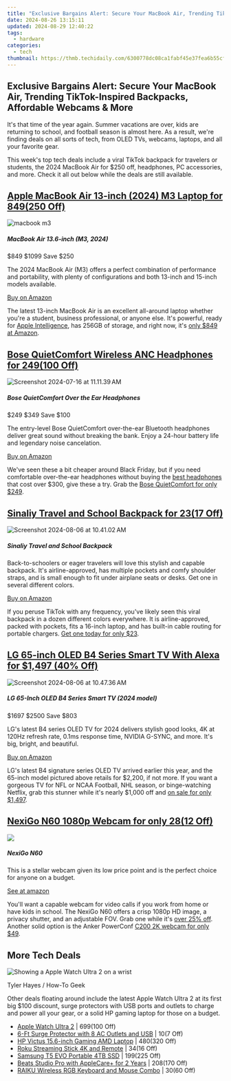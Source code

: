 ```yaml
---
title: "Exclusive Bargains Alert: Secure Your MacBook Air, Trending TikTok-Inspired Backpacks, Affordable Webcams & More"
date: 2024-08-26 13:15:11
updated: 2024-08-29 12:40:22
tags:
  - hardware
categories:
  - tech
thumbnail: https://thmb.techidaily.com/6300778dc08ca1fabf45e37fea6b55cfeffea9a7ede93b82142ae1fd2f19eff3.jpg
---
```


## Exclusive Bargains Alert: Secure Your MacBook Air, Trending TikTok-Inspired Backpacks, Affordable Webcams & More

It's that time of the year again. Summer vacations are over, kids are returning to school, and football season is almost here. As a result, we're finding deals on all sorts of tech, from OLED TVs, webcams, laptops, and all your favorite gear.

 This week's top tech deals include a viral TikTok backpack for travelers or students, the 2024 MacBook Air for $250 off, headphones, PC accessories, and more. Check it all out below while the deals are still available.

## [Apple MacBook Air 13-inch (2024) M3 Laptop for $849 ($250 Off)](https://www.amazon.com/Apple-2024-MacBook-13-inch-Laptop/dp/B0CX23V2ZK?tag=hotoge-20&ascsubtag=UUhtgUeUpU2004654&asc%5Frefurl=https%3A%2F%2Fwww.howtogeek.com%2Ftech-deals-macbook-tiktok-backpack-tv-webcam%2F&asc%5Fcampaign=Short-Term) 

![macbook m3](https://static1.howtogeekimages.com/wordpress/wp-content/uploads/2024/06/macbook-m3.png) 

#####  MacBook Air 13.6-inch (M3, 2024)

$849 $1099 Save $250 

The 2024 MacBook Air (M3) offers a perfect combination of performance and portability, with plenty of configurations and both 13-inch and 15-inch models available.

[Buy on Amazon](https://www.amazon.com/Apple-2024-MacBook-13-inch-Laptop/dp/B0CX23V2ZK?tag=hotoge-20&ascsubtag=UUhtgUeUpU2004654&asc%5Frefurl=https%3A%2F%2Fwww.howtogeek.com%2Ftech-deals-macbook-tiktok-backpack-tv-webcam%2F&asc%5Fcampaign=Short-Term) 

 The latest 13-inch MacBook Air is an excellent all-around laptop whether you're a student, business professional, or anyone else. It's powerful, ready for [Apple Intelligence](https://hardware-updates.techidaily.com/step-by-step-guide-solving-arduino-uno-driver-malfunctions-in-windows-environment/), has 256GB of storage, and right now, it's [only $849 at Amazon](https://www.amazon.com/Apple-2024-MacBook-13-inch-Laptop/dp/B0CX23V2ZK?tag=hotoge-20&ascsubtag=UUhtgUeUpU2004654&asc%5Frefurl=https%3A%2F%2Fwww.howtogeek.com%2Ftech-deals-macbook-tiktok-backpack-tv-webcam%2F&asc%5Fcampaign=Short-Term).

## [Bose QuietComfort Wireless ANC Headphones for $249 ($100 Off)](https://www.amazon.com/Bose-QuietComfort-Cancelling-Headphones-Bluetooth/dp/B0CCZ1SQ8G?th=1&tag=hotoge-20&ascsubtag=UUhtgUeUpU2004654&asc%5Frefurl=https%3A%2F%2Fwww.howtogeek.com%2Ftech-deals-macbook-tiktok-backpack-tv-webcam%2F&asc%5Fcampaign=Short-Term) 

![Screenshot 2024-07-16 at 11.11.39 AM](https://static1.howtogeekimages.com/wordpress/wp-content/uploads/2024/07/screenshot-2024-07-16-at-11-11-39-am.jpg) 

#####  Bose QuietComfort Over the Ear Headphones

$249 $349 Save $100 

The entry-level Bose QuietComfort over-the-ear Bluetooth headphones deliver great sound without breaking the bank. Enjoy a 24-hour battery life and legendary noise cancelation. 

[Buy on Amazon](https://www.amazon.com/dp/B0CCZC9J1V?tag=hotoge-20&ascsubtag=UUhtgUeUpU2004654&asc%5Frefurl=https%3A%2F%2Fwww.howtogeek.com%2Ftech-deals-macbook-tiktok-backpack-tv-webcam%2F&asc%5Fcampaign=Short-Term) 

 We've seen these a bit cheaper around Black Friday, but if you need comfortable over-the-ear headphones without buying the [best headphones](https://mondly-stories.techidaily.com/perfezionamento-dei-numeri-italiani-per-la-comunicazione-da-1-1000/) that cost over $300, give these a try. Grab the [Bose QuietComfort for only $249](https://www.amazon.com/Bose-QuietComfort-Cancelling-Headphones-Bluetooth/dp/B0CCZ1SQ8G?th=1&tag=hotoge-20&ascsubtag=UUhtgUeUpU2004654&asc%5Frefurl=https%3A%2F%2Fwww.howtogeek.com%2Ftech-deals-macbook-tiktok-backpack-tv-webcam%2F&asc%5Fcampaign=Short-Term).

## [Sinaliy Travel and School Backpack for $23 ($17 Off)](https://www.amazon.com/Sinaliy-Backpack-Approved-Waterproof-Business/dp/B0C5CJCLT4/?th=1&tag=hotoge-20&ascsubtag=UUhtgUeUpU2004654&asc%5Frefurl=https%3A%2F%2Fwww.howtogeek.com%2Ftech-deals-macbook-tiktok-backpack-tv-webcam%2F&asc%5Fcampaign=Short-Term) 

![Screenshot 2024-08-06 at 10.41.02 AM](https://static1.howtogeekimages.com/wordpress/wp-content/uploads/2024/08/screenshot-2024-08-06-at-10-41-02-am.jpg) 

#####  Sinaliy Travel and School Backpack

Back-to-schoolers or eager travelers will love this stylish and capable backpack. It's airline-approved, has multiple pockets and comfy shoulder straps, and is small enough to fit under airplane seats or desks. Get one in several different colors. 

[Buy on Amazon](https://www.amazon.com/Sinaliy-Backpack-Approved-Waterproof-Business/dp/B0C5CJCLT4/?th=1&tag=hotoge-20&ascsubtag=UUhtgUeUpU2004654&asc%5Frefurl=https%3A%2F%2Fwww.howtogeek.com%2Ftech-deals-macbook-tiktok-backpack-tv-webcam%2F&asc%5Fcampaign=Short-Term) 

 If you peruse TikTok with any frequency, you've likely seen this viral backpack in a dozen different colors everywhere. It is airline-approved, packed with pockets, fits a 16-inch laptop, and has built-in cable routing for portable chargers. [Get one today for only $23](https://www.amazon.com/Sinaliy-Backpack-Approved-Waterproof-Business/dp/B0C5CJCLT4/?th=1&tag=hotoge-20&ascsubtag=UUhtgUeUpU2004654&asc%5Frefurl=https%3A%2F%2Fwww.howtogeek.com%2Ftech-deals-macbook-tiktok-backpack-tv-webcam%2F&asc%5Fcampaign=Short-Term).

## [LG 65-inch OLED B4 Series Smart TV With Alexa for $1,497 (40% Off)](http://www.amazon.com/LG-65-Inch-Processor-AI-Powered-OLED65B4PUA/dp/B0CVS18Z6R?th=1&tag=hotoge-20&ascsubtag=UUhtgUeUpU2004654&asc%5Frefurl=https%3A%2F%2Fwww.howtogeek.com%2Ftech-deals-macbook-tiktok-backpack-tv-webcam%2F&asc%5Fcampaign=Short-Term) 

![Screenshot 2024-08-06 at 10.47.36 AM](https://static1.howtogeekimages.com/wordpress/wp-content/uploads/2024/08/screenshot-2024-08-06-at-10-47-36-am.jpg) 

#####  LG 65-Inch OLED B4 Series Smart TV (2024 model)

$1697 $2500 Save $803 

LG's latest B4 series OLED TV for 2024 delivers stylish good looks, 4K at 120Hz refresh rate, 0.1ms response time, NVIDIA G-SYNC, and more. It's big, bright, and beautiful. 

[Buy on Amazon](https://www.amazon.com/LG-65-Inch-Processor-AI-Powered-OLED65B4PUA/dp/B0CVS18Z6R?th=1&tag=hotoge-20&ascsubtag=UUhtgUeUpU2004654&asc%5Frefurl=https%3A%2F%2Fwww.howtogeek.com%2Ftech-deals-macbook-tiktok-backpack-tv-webcam%2F&asc%5Fcampaign=Short-Term) 

 LG's latest B4 signature series OLED TV arrived earlier this year, and the 65-inch model pictured above retails for $2,200, if not more. If you want a gorgeous TV for NFL or NCAA Football, NHL season, or binge-watching Netflix, grab this stunner while it's nearly $1,000 off and [on sale for only $1,497](https://www.amazon.com/LG-65-Inch-Processor-AI-Powered-OLED65B4PUA/dp/B0CVS18Z6R?th=1&tag=hotoge-20&ascsubtag=UUhtgUeUpU2004654&asc%5Frefurl=https%3A%2F%2Fwww.howtogeek.com%2Ftech-deals-macbook-tiktok-backpack-tv-webcam%2F&asc%5Fcampaign=Short-Term).

## [NexiGo N60 1080p Webcam for only $28 ($12 Off)](https://www.amazon.com/Microphone-NexiGo-Computer-110-degree-Conferencing/dp/B088TSR6YJ/?th=1&tag=hotoge-20&ascsubtag=UUhtgUeUpU2004654&asc%5Frefurl=https%3A%2F%2Fwww.howtogeek.com%2Ftech-deals-macbook-tiktok-backpack-tv-webcam%2F&asc%5Fcampaign=Short-Term) 

![](https://static1.howtogeekimages.com/wordpress/wp-content/uploads/2023/08/41tyb74yval-_sl500_-1.jpg) 

#####  NexiGo N60

This is a stellar webcam given its low price point and is the perfect choice for anyone on a budget.

[See at amazon](https://www.amazon.com/Microphone-NexiGo-Computer-110-degree-Conferencing/dp/B088TSR6YJ/?tag=hotoge-20&ascsubtag=UUhtgUeUpU2004654&asc%5Frefurl=https%3A%2F%2Fwww.howtogeek.com%2Ftech-deals-macbook-tiktok-backpack-tv-webcam%2F&asc%5Fcampaign=Short-Term) 

 You'll want a capable webcam for video calls if you work from home or have kids in school. The NexiGo N60 offers a crisp 1080p HD image, a privacy shutter, and an adjustable FOV. Grab one while it's [over 25% off](https://www.amazon.com/Microphone-NexiGo-Computer-110-degree-Conferencing/dp/B088TSR6YJ/?th=1&tag=hotoge-20&ascsubtag=UUhtgUeUpU2004654&asc%5Frefurl=https%3A%2F%2Fwww.howtogeek.com%2Ftech-deals-macbook-tiktok-backpack-tv-webcam%2F&asc%5Fcampaign=Short-Term). Another solid option is the Anker PowerConf [C200 2K webcam for only $49](https://www.amazon.com/Anker-PowerConf-Microphones-Adjustable-Correction/dp/B09MFMTMPD?tag=hotoge-20&ascsubtag=UUhtgUeUpU2004654&asc%5Frefurl=https%3A%2F%2Fwww.howtogeek.com%2Ftech-deals-macbook-tiktok-backpack-tv-webcam%2F&asc%5Fcampaign=Short-Term).

##  More Tech Deals

![Showing a Apple Watch Ultra 2 on a wrist](https://static1.howtogeekimages.com/wordpress/wp-content/uploads/wm/2023/09/apple-watch-ultra-2-1.JPG) 

Tyler Hayes / How-To Geek

 Other deals floating around include the latest Apple Watch Ultra 2 at its first big $100 discount, surge protectors with USB ports and outlets to charge and power all your gear, or a solid HP gaming laptop for those on a budget.

* [Apple Watch Ultra 2](https://www.amazon.com/dp/B0CSVCVXZF/?tag=hotoge-20&ascsubtag=UUhtgUeUpU2004654&asc%5Frefurl=https%3A%2F%2Fwww.howtogeek.com%2Ftech-deals-macbook-tiktok-backpack-tv-webcam%2F&asc%5Fcampaign=Short-Term) | $699 ($100 Off)
* [6-Ft Surge Protector with 8 AC Outlets and USB](https://www.amazon.com/Surge-Protector-Power-Strip-Extension/dp/B09PDLBFKY?th=1&tag=hotoge-20&ascsubtag=UUhtgUeUpU2004654&asc%5Frefurl=https%3A%2F%2Fwww.howtogeek.com%2Ftech-deals-macbook-tiktok-backpack-tv-webcam%2F&asc%5Fcampaign=Short-Term) | $10 ($7 Off)
* [HP Victus 15.6-inch Gaming AMD Laptop](https://shop-links.co/link/?exclusive=1&publisher_slug=itechdaily19598&url=https%3A%2F%2Fwww.bestbuy.com%2Fsite%2Fhp-victus-15-6-full-hd-gaming-laptop-amd-ryzen-5-7535hs-8gb-ddr5-memory-amd-radeon-rx-6550m-512gb-ssd-mica-silver%2F6578933.p%3FskuId%3D6578933) | $480 ($320 Off)
* [Roku Streaming Stick 4K and Remote](https://www.amazon.com/Roku-Streaming-Device-Vision-Controls/dp/B09BKCDXZC?tag=hotoge-20&ascsubtag=UUhtgUeUpU2004654&asc%5Frefurl=https%3A%2F%2Fwww.howtogeek.com%2Ftech-deals-macbook-tiktok-backpack-tv-webcam%2F&asc%5Fcampaign=Short-Term) | $34 ($16 Off)
* [Samsung T5 EVO Portable 4TB SSD](https://www.amazon.com/SAMSUNG-Portable-External-MU-PH4T0S-AM/dp/B0CMDJXZ19?th=1&tag=hotoge-20&ascsubtag=UUhtgUeUpU2004654&asc%5Frefurl=https%3A%2F%2Fwww.howtogeek.com%2Ftech-deals-macbook-tiktok-backpack-tv-webcam%2F&asc%5Fcampaign=Short-Term) | $199 ($225 Off)
* [Beats Studio Pro with AppleCare+ for 2 Years](https://www.amazon.com/dp/B0CMZ3YTHK?th=1&tag=hotoge-20&ascsubtag=UUhtgUeUpU2004654&asc%5Frefurl=https%3A%2F%2Fwww.howtogeek.com%2Ftech-deals-macbook-tiktok-backpack-tv-webcam%2F&asc%5Fcampaign=Short-Term) | $208 ($170 Off)
* [RAIKU Wireless RGB Keyboard and Mouse Combo](https://redirect.viglink.com/?key=e7eab128eb8d1c53e14db14f4c632447&cuid=UUhtgUeUpU2004654&u=https%3A%2F%2Fwww.walmart.com%2Fip%2FWireless-Keyboard-Mouse-Combo-87-Keys-Rechargeable-Gaming-Set-Silent-Ergonomic-Anti-Ghosting-Keyboard-W-2-4G-USB-Receiver-7-Color-Backlit-Windows-Des%2F3953394220) | $30 ($60 Off)

<ins class="adsbygoogle"
     style="display:block"
     data-ad-format="autorelaxed"
     data-ad-client="ca-pub-7571918770474297"
     data-ad-slot="1223367746"></ins>



<ins class="adsbygoogle"
     style="display:block"
     data-ad-client="ca-pub-7571918770474297"
     data-ad-slot="8358498916"
     data-ad-format="auto"
     data-full-width-responsive="true"></ins>
